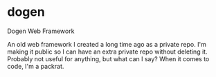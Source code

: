 # dogen

Dogen Web Framework

An old web framework I created a long time ago as a private repo.  I'm making it public so I can have an extra private repo without deleting it.  Probably not useful for anything, but what can I say?  When it comes to code, I'm a packrat.
